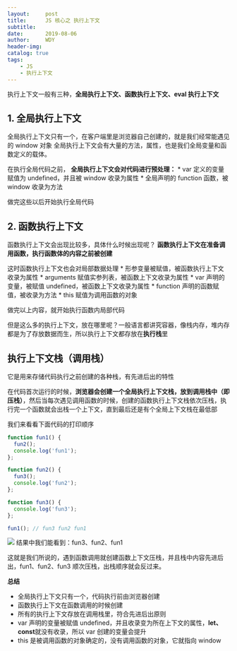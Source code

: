 ```yaml
---
layout:     post
title:      JS 核心之 执行上下文
subtitle:   
date:       2019-08-06
author:     WDY
header-img: 
catalog: true
tags:
    - JS
    - 执行上下文
---
```


执行上下文一般有三种，**全局执行上下文、函数执行上下文、eval 执行上下文**

## 1. 全局执行上下文
全局执行上下文只有一个，在客户端里是浏览器自己创建的，就是我们经常能遇见的 window 对象
全局执行上下文会有大量的方法，属性，也是我们全局变量和函数定义的载体。

在执行全局代码之前，
**全局执行上下文会对代码进行预处理：**
	* var 定义的变量赋值为 undefined，并且被 window 收录为属性
	* 全局声明的 function 函数，被 window 收录为方法

做完这些以后开始执行全局代码

## 2. 函数执行上下文
函数执行上下文会出现比较多，具体什么时候出现呢？
**函数执行上下文在准备调用函数，执行函数体的内容之前被创建**

这时函数执行上下文也会对局部数据处理
	* 形参变量被赋值，被函数执行上下文收录为属性
	* arguments 赋值实参列表，被函数上下文收录为属性
	* var 声明的变量，被赋值 undefined，被函数上下文收录为属性
	* function 声明的函数赋值，被收录为方法
	* this 赋值为调用函数的对象

做完以上内容，就开始执行函数内局部代码

但是这么多的执行上下文，放在哪里呢？一般语言都讲究容器，像栈内存，堆内存都是为了存放数据而生，所以执行上下文都存放在**执行栈**里

## 执行上下文栈（调用栈）
它是用来存储代码执行之前创建的各种栈，有先进后出的特性

在代码首次运行的时候，**浏览器会创建一个全局执行上下文栈，放到调用栈中（即压栈）**，然后当每次遇见调用函数的时候，创建的函数执行上下文栈依次压栈，执行完一个函数就会出栈一个上下文，直到最后还是有个全局上下文栈在最低部

我们来看看下面代码的打印顺序
```js
function fun1() {
  fun2();
  console.log('fun1');
};

function fun2() {
  fun3();
  console.log('fun2');
};

function fun3() {
  console.log('fun3');
};

fun1(); // fun3 fun2 fun1
```


![](https://user-gold-cdn.xitu.io/2020/3/14/170d6ec29d8b6c28?w=1650&h=1034&f=png&s=138293)
结果中我们能看到：fun3、fun2、fun1

这就是我们所说的，遇到函数调用就创建函数上下文压栈，并且栈中内容先进后出，fun1、fun2、fun3 顺次压栈，出栈顺序就会反过来。

**总结**
* 全局执行上下文只有一个，代码执行前由浏览器创建
* 函数执行上下文在函数调用的时候创建
* 所有的执行上下文存放在调用栈里，符合先进后出原则
* var 声明的变量被赋值 undefined，并且收录变为所在上下文的属性，**let、const**就没有收录，所以 var 创建的变量会提升
* this 是被调用函数的对象确定的，没有调用函数的对象，它就指向 window




